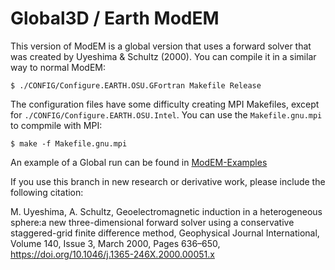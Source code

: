 Global3D / Earth ModEM
======================

This version of ModEM is a global version that uses a forward solver that was
created by Uyeshima & Schultz (2000). You can compile it in a similar way to
normal ModEM:

```
$ ./CONFIG/Configure.EARTH.OSU.GFortran Makefile Release
```

The configuration files have some difficulty creating MPI Makefiles, except for
`./CONFIG/Configure.EARTH.OSU.Intel`. You can use the `Makefile.gnu.mpi` to
compmile with MPI:

```
$ make -f Makefile.gnu.mpi
```

An example of a Global run can be found in [ModEM-Examples][ModEM-Examples]

[ModEM-Examples]: https://github.com/MiCurry/ModEM-Examples


If you use this branch in new research or derivative work, please include the 
following citation:

M. Uyeshima, A. Schultz, Geoelectromagnetic induction in a heterogeneous
sphere:a new three-dimensional forward solver using a conservative
staggered-grid finite difference method, Geophysical Journal International,
Volume 140, Issue 3, March 2000, Pages 636–650,
https://doi.org/10.1046/j.1365-246X.2000.00051.x
